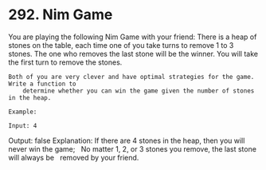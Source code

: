 # 292. Nim Game

You are playing the following Nim Game with your friend: There is a heap of stones on the
        table, each time one of you take turns to remove 1 to 3 stones. The one who removes the last
        stone will be the winner. You will take the first turn to remove the stones.

    Both of you are very clever and have optimal strategies for the game. Write a function to
        determine whether you can win the game given the number of stones in the heap.

    Example:

    Input: 4
Output: false
Explanation: If there are 4 stones in the heap, then you will never win the game;
             No matter 1, 2, or 3 stones you remove, the last stone will always be
             removed by your friend.